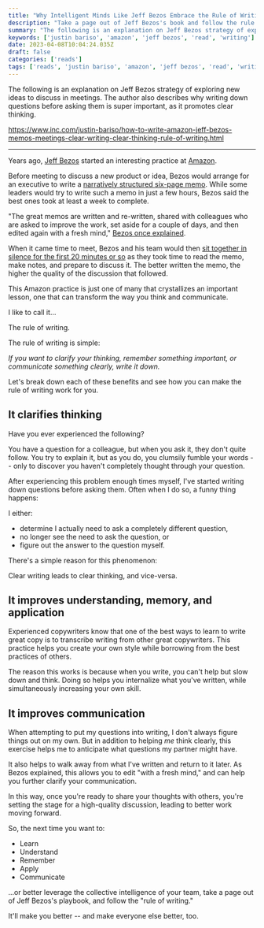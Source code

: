 ```yaml
---
title: "Why Intelligent Minds Like Jeff Bezos Embrace the Rule of Writing"
description: "Take a page out of Jeff Bezos's book and follow the rule of writing. It'll make everyone better."
summary: "The following is an explanation on Jeff Bezos strategy of exploring new ideas to discuss in meetings. The author also describes why writing down questions before asking them is super important, as it promotes clear thinking."
keywords: ['justin bariso', 'amazon', 'jeff bezos', 'read', 'writing']
date: 2023-04-08T10:04:24.035Z
draft: false
categories: ['reads']
tags: ['reads', 'justin bariso', 'amazon', 'jeff bezos', 'read', 'writing']
---
```


The following is an explanation on Jeff Bezos strategy of exploring new ideas to discuss in meetings. The author also describes why writing down questions before asking them is super important, as it promotes clear thinking.

https://www.inc.com/justin-bariso/how-to-write-amazon-jeff-bezos-memos-meetings-clear-writing-clear-thinking-rule-of-writing.html

---

Years ago, [Jeff Bezos](https://www.inc.com/justin-bariso/a-4-word-lesson-in-emotional-intelligence-from-jeff-bezos.html) started an interesting practice at [Amazon](https://www.inc.com/minda-zetlin/amazon-new-policy-defective-products-third-party-sellers-liability-1000.html). 

Before meeting to discuss a new product or idea, Bezos would arrange for an executive to write a [narratively structured six-page memo](https://www.inc.com/justin-bariso/why-brilliant-minds-like-jeff-bezos-embrace-simple-rule-of-scope.html). [](https://www.inc.com/justin-bariso/why-brilliant-minds-like-jeff-bezos-embrace-simple-rule-of-scope.html)While some leaders would try to write such a memo in just a few hours, Bezos said the best ones took at least a week to complete. 

"The great memos are written and re-written, shared with colleagues who are asked to improve the work, set aside for a couple of days, and then edited again with a fresh mind," [Bezos once explained](https://www.sec.gov/Archives/edgar/data/1018724/000119312518121161/d456916dex991.htm).

When it came time to meet, Bezos and his team would then [sit together in silence for the first 20 minutes or so](https://www.inc.com/justin-bariso/intelligent-minds-like-tim-cook-jeff-bezos-embrace-rule-of-awkward-silence-you-should-too.html) as they took time to read the memo, make notes, and prepare to discuss it. The better written the memo, the higher the quality of the discussion that followed.

This Amazon practice is just one of many that crystallizes an important lesson, one that can transform the way you think and communicate.

I like to call it...

The rule of writing.

The rule of writing is simple: 

_If you want to clarify your thinking, remember something important, or communicate something clearly, write it down._

Let's break down each of these benefits and see how you can make the rule of writing work for you.

It clarifies thinking
---------------------

Have you ever experienced the following?

You have a question for a colleague, but when you ask it, they don't quite follow. You try to explain it, but as you do, you clumsily fumble your words -- only to discover you haven't completely thought through your question.

After experiencing this problem enough times myself, I've started writing down questions before asking them. Often when I do so, a funny thing happens:

I either:

*   determine I actually need to ask a completely different question, 
*   no longer see the need to ask the question, or
*   figure out the answer to the question myself.

There's a simple reason for this phenomenon:

Clear writing leads to clear thinking, and vice-versa.

It improves understanding, memory, and application
--------------------------------------------------

Experienced copywriters know that one of the best ways to learn to write great copy is to transcribe writing from other great copywriters. This practice helps you create your own style while borrowing from the best practices of others.

The reason this works is because when you write, you can't help but slow down and think. Doing so helps you internalize what you've written, while simultaneously increasing your own skill.

It improves communication 
--------------------------

When attempting to put my questions into writing, I don't always figure things out on my own. But in addition to helping _me_ think clearly, this exercise helps me to anticipate what questions my partner might have.

It also helps to walk away from what I've written and return to it later. As Bezos explained, this allows you to edit "with a fresh mind," and can help you further clarify your communication.

In this way, once you're ready to share your thoughts with others, you're setting the stage for a high-quality discussion, leading to better work moving forward.

So, the next time you want to:

*   Learn 
*   Understand
*   Remember
*   Apply
*   Communicate

...or better leverage the collective intelligence of your team, take a page out of Jeff Bezos's playbook, and follow the "rule of writing."

It'll make you better -- and make everyone else better, too.